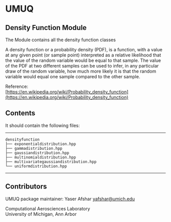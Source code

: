 # UMUQ

Density Function Module
------------

The Module contains all the density function classes    

A density function or a probability density (PDF), is a function, with a value at any given point (or sample point) 
interpreted as a relative likelihood that the value of the random variable would be equal to that sample.
The value of the PDF at two different samples can be used to infer, in any particular draw of the random variable, 
how much more likely it is that the random variable would equal one sample compared to the other sample.

Reference:    
[https://en.wikipedia.org/wiki/Probability_density_function](https://en.wikipedia.org/wiki/Probability_density_function)

Contents
----------------

It should contain the following files:    

-----------------------------------
    densityfunction
    ├── exponentialdistribution.hpp
    ├── gammadistribution.hpp
    ├── gaussiandistribution.hpp
    ├── multinomialdistribution.hpp
    ├── multivariategaussiandistribution.hpp
    └── uniformdistribution.hpp
-----------------------------------

Contributors       
------------
UMUQ package maintainer: Yaser Afshar <yafshar@umich.edu>  

Computational Aerosciences Laboratory  
University of Michigan, Ann Arbor 
